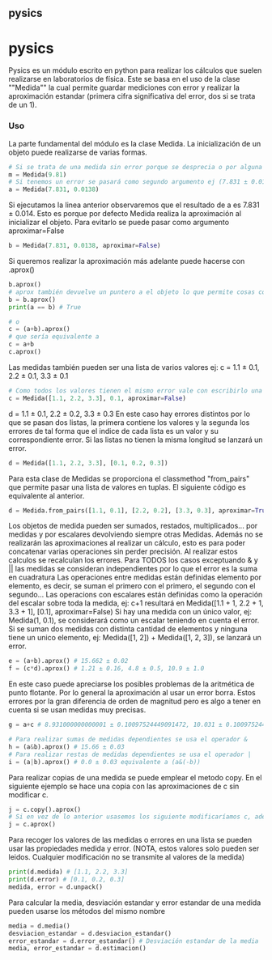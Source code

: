 ## pysics
# pysics
Pysics es un módulo escrito en python para realizar los cálculos que suelen realizarse en laboratorios de física. 
Este se basa en el uso de la clase ""Medida"" la cual permite guardar mediciones con error y realizar la aproximación estandar
(primera cifra significativa del error, dos si se trata de un 1).

### Uso
La parte fundamental del módulo es la clase Medida. La inicialización de un objeto puede realizarse de varias formas.
```python
# Si se trata de una medida sin error porque se desprecia o por alguna otra razón puede hacerse simplemente pasando el valor
m = Medida(9.81)
# Si tenemos un error se pasará como segundo argumento ej (7.831 ± 0.0138).
a = Medida(7.831, 0.0138)
```

Si ejecutamos la linea anterior observaremos que el resultado de a es 7.831 ± 0.014.
Esto es porque por defecto Medida realiza la aproximación al inicializar el objeto.
Para evitarlo se puede pasar como argumento aproximar=False
```python
b = Medida(7.831, 0.0138, aproximar=False)
```

Si queremos realizar la aproximación más adelante puede hacerse con .aprox()
```python
b.aprox()
# aprox también devuelve un puntero a el objeto lo que permite cosas como
b = b.aprox()
print(a == b) # True

# o
c = (a+b).aprox()
# que sería equivalente a
c = a+b
c.aprox()
```
Las medidas también pueden ser una lista de varios valores ej: c = 1.1 ± 0.1, 2.2 ± 0.1, 3.3 ± 0.1
```python
# Como todos los valores tienen el mismo error vale con escribirlo una vez
c = Medida([1.1, 2.2, 3.3], 0.1, aproximar=False)
```
d = 1.1 ± 0.1, 2.2 ± 0.2, 3.3 ± 0.3
 En este caso hay errores distintos por lo que se pasan dos listas, la primera contiene los valores y la segunda los errores de tal forma que el indice de cada lista es un valor y su correspondiente error. Si las listas no tienen la misma longitud se lanzará un error.
```python
d = Medida([1.1, 2.2, 3.3], [0.1, 0.2, 0.3])
```
Para esta clase de Medidas se proporciona el classmethod "from_pairs" que permite pasar una lista de valores en tuplas.
El siguiente código es equivalente al anterior.
```python
d = Medida.from_pairs([1.1, 0.1], [2.2, 0.2], [3.3, 0.3], aproximar=True)
```

Los objetos de medida pueden ser sumados, restados, multiplicados... por medidas y por escalares devolviendo siempre otras Medidas.
Además no se realizarán las aproximaciones al realizar un cálculo, esto es para poder concatenar varias operaciones sin perder precisión.
Al realizar estos calculos se recalculan los errores. Para TODOS los casos exceptuando & y || las medidas se consideran independientes por lo que
el error es la suma en cuadratura
Las operaciones entre medidas están definidas elemento por elemento, es decir, se suman el primero con el primero, el segundo con el segundo...
Las operacions con escalares están definidas como la operación del escalar sobre toda la medida, ej: c+1 resultará en Medida([1.1 + 1, 2.2 + 1, 3.3 + 1], [0.1], aproximar=False)
Si hay una medida con un único valor, ej: Medida(1, 0.1), se considerará como un escalar teniendo en cuenta el error. Si se suman dos medidas con distinta cantidad de elementos
y ninguna tiene un unico elemento, ej: Medida([1, 2]) + Medida([1, 2, 3]), se lanzará un error.
``` python
e = (a+b).aprox() # 15.662 ± 0.02
f = (c*d).aprox() # 1.21 ± 0.16, 4.8 ± 0.5, 10.9 ± 1.0
```
En este caso puede apreciarse los posibles problemas de la aritmética de punto flotante. Por lo general la aproximación al usar un error borra.
Estos errores por la gran diferencia de orden de magnitud pero es algo a tener en cuenta si se usan medidas muy precisas.
```python
g = a+c # 8.931000000000001 ± 0.10097524449091472, 10.031 ± 0.10097524449091472, 11.131 ± 0.10097524449091472

# Para realizar sumas de medidas dependientes se usa el operador &
h = (a&b).aprox() # 15.66 ± 0.03
# Para realizar restas de medidas dependientes se usa el operador |
i = (a|b).aprox() # 0.0 ± 0.03 equivalente a (a&(-b))
```

Para realizar copias de una medida se puede emplear el metodo copy.
En el siguiente ejemplo se hace una copia con las aproximaciones de c sin modificar c.
```python
j = c.copy().aprox()
# Si en vez de lo anterior usasemos los siguiente modificaríamos c, además, es posible que ciertos cambios aplicados a j afectasen a c
j = c.aprox()
```

Para recoger los valores de las medidas o errores en una lista se pueden usar las propiedades medida y error. (NOTA, estos valores solo pueden ser leidos. Cualquier modificación
no se transmite al valores de la medida)
```python
print(d.medida) # [1.1, 2.2, 3.3]
print(d.error) # [0.1, 0.2, 0.3]
medida, error = d.unpack()
```
Para calcular la media, desviación estandar y error estandar de una medida pueden usarse los métodos del mismo nombre
```python
media = d.media()
desviacion_estandar = d.desviacion_estandar()
error_estandar = d.error_estandar() # Desviación estandar de la media
media, error_estandar = d.estimacion()
```
